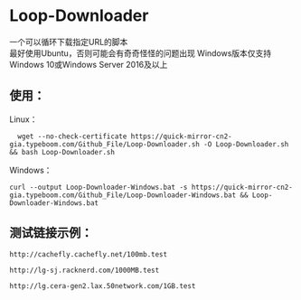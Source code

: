 # Loop-Downloader
一个可以循环下载指定URL的脚本<br>
最好使用Ubuntu，否则可能会有奇奇怪怪的问题出现
Windows版本仅支持Windows 10或Windows Server 2016及以上
## 使用：
Linux：
```
  wget --no-check-certificate https://quick-mirror-cn2-gia.typeboom.com/Github_File/Loop-Downloader.sh -O Loop-Downloader.sh && bash Loop-Downloader.sh
```
Windows：
```
curl --output Loop-Downloader-Windows.bat -s https://quick-mirror-cn2-gia.typeboom.com/Github_File/Loop-Downloader-Windows.bat && Loop-Downloader-Windows.bat
```
## 测试链接示例：
```
http://cachefly.cachefly.net/100mb.test
```
```
http://lg-sj.racknerd.com/1000MB.test
```
```
http://lg.cera-gen2.lax.50network.com/1GB.test
```
